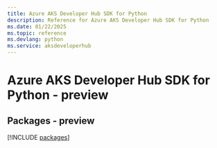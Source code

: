 ```yaml
---
title: Azure AKS Developer Hub SDK for Python
description: Reference for Azure AKS Developer Hub SDK for Python
ms.date: 01/22/2025
ms.topic: reference
ms.devlang: python
ms.service: aksdeveloperhub
---
```

# Azure AKS Developer Hub SDK for Python - preview
## Packages - preview
[!INCLUDE [packages](aks-developer-hub-index.md)]